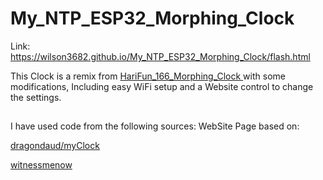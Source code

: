 # My_NTP_ESP32_Morphing_Clock
Link: https://wilson3682.github.io/My_NTP_ESP32_Morphing_Clock/flash.html

This Clock is a remix from [HariFun_166_Morphing_Clock ](https://github.com/hwiguna/HariFun_166_Morphing_Clock/tree/master) with some modifications, Including easy WiFi setup and a Website control to change the settings.
##
I have used code from the following sources:
WebSite Page based on: 

[dragondaud/myClock](https://github.com/dragondaud/myClock)

[witnessmenow](https://github.com/witnessmenow/WiFi-Tetris-Clock)
